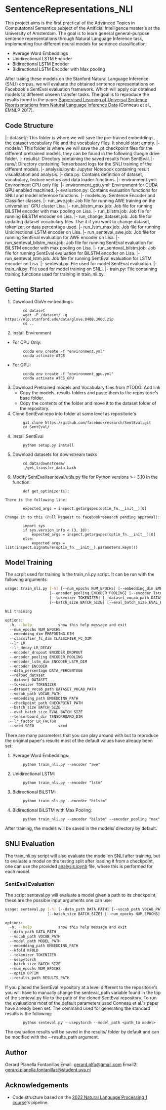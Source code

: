 # SentenceRepresentations_NLI
This project aims is the first practical of the Advanced Topics in Computatonal Semantics subject of the Artificial Intelligence master's at the University of Amsterdam. The goal is to learn general general-purpose sentence representations through Natural Language Inference task, implementing four different neural models for sentence classification:
- Average Word Embeddings
- Unidirectional LSTM Encoder
- Bidirectional LSTM Encoder
- Bidirectional LSTM Encoder with Max pooling

After trainig these models on the Stanford Natural Language Inference (SNLI) corpus, we will evaluate the obtained sentence representations on Facebook's SentEval evaluation framework. Which will apply our obtained models to different unseen transfer tasks. The goal is to reproduce the results found in the paper [Supervised Learning of Universal Sentence Representations from Natural Language Inference Data](https://aclanthology.org/D17-1070) (Conneau et al., EMNLP 2017).

## Code Structure
|- dataset/: 
   This folder is where we will save the pre-trained embeddings, the dataset vocabulary file and the vocabulary files. It should start empty.
|- models/: 
   This folder is where we will save the .pt checkpoint files for the different pretrained models, they can be found in the following Google drive folder.
|- results/: 
   Directory containing the saved results from SentEval.
|- runs/: 
   Directory containing Tensorboard logs for the SNLI training of the different models.
|- analysis.ipynb: 
   Jupyter Notebook containing result visualization and analysis.
|- data.py: 
   Contains definition of dataset, vocabulary, feature vectors and data loader functions.
|- environment.yml: 
   Environment CPU only file.
|- environment_gpu.yml: 
   Environment for CUDA GPU enabled machined.
|- evaluation.py: 
   Contains evaluation functions for SNLI and model inference functions.
|- models.py: 
   Sentence Encoder and Classifier classes.
|- run_awe.job: 
   Job file for running AWE training on the universities' GPU cluster Lisa.
|- run_bilstm_max.job: 
   Job file for running BiLSTM encoder with max pooling on Lisa.
|- run_bilstm.job: 
   Job file for running BiLSTM encoder on Lisa.
|- run_change_dataset.job: 
   Job file for updating dataset vocabulary files. Use it if you want to change dataset, tokenizer, or data percentage used. 
|- run_lstm_max.job: 
   Job file for running Unidirectional LSTM encoder on Lisa.
|- run_senteval_awe.job: 
   Job file for running SentEval evaluation for AWE encoder on Lisa.
|- run_senteval_bilstm_max.job: 
   Job file for running SentEval evaluation for BiLSTM encoder with max pooling on Lisa.
|- run_senteval_bilstm.job: 
   Job file for running SentEval evaluation for BiLSTM encoder on Lisa.
|- run_senteval_lstm.job: 
   Job file for running SentEval evaluation for LSTM encoder on Lisa.
|- senteval.py: 
   File used for model SentEval evaluation.
|- train_nli.py: 
   File used for model training on SNLI.
|- train.py: 
   File containing training functions used for training in train_nli.py.


## Getting Started
1. Download GloVe embeddings
```
        cd dataset
        wget -P /dataset/ -q https://nlp.stanford.edu/data/glove.840B.300d.zip
        cd ..
```
2. Install Environment
* For CPU Only:
```
        conda env create -f "environment.yml"
        conda activate ATCS
```
* For GPU:
```
        conda env create -f "environment_gpu.yml"
        conda activate ATCS_GPU
```
3. Download Pretrained models and Vocabulary files from #TODO: Add link
    * Copy the models, results folders and paste them to the repositorie's base folder.
    * Copy the contents of the folder and move it to the dataset folder of the repository.        
3. Clone SentEval repo into folder at same level as repositorie's
```
        git clone https://github.com/facebookresearch/SentEval.git
        cd SentEval/
```
4. Install SentEval
```
        python setup.py install
```
5. Download datasets for downstream tasks
```
        cd data/downstream/
        ./get_transfer_data.bash
```
6. Modify SentEval/senteval/utils.py file for Python versions >= 3.10
    In the function: 
```
        def get_optimizer(s):
```
    There is the following line:
```
        expected_args = inspect.getargspec(optim_fn.__init__)[0]
```
    Change it to this (Pull Request to facebookresearch pending approval):
```
        import sys
        if sys.version_info < (3, 10):
            expected_args = inspect.getargspec(optim_fn.__init__)[0]
        else:
            expected_args = list(inspect.signature(optim_fn.__init__).parameters.keys())
```

## Model Training
The scrpit used for training is the train_nli.py script. It can be run with the following arguments: 
```bash
usage: train_nli.py [-h] [--num_epochs NUM_EPOCHS] [--embedding_dim EMBEDDING_DIM] [--classifier_fc_dim CLASSIFIER_FC_DIM] [--lr LR] [--lr_decay LR_DECAY] [--encoder_dropout ENCODER_DROPOUT]
                    [--encoder_pooling ENCODER_POOLING] [--encoder_lstm_dim ENCODER_LSTM_DIM] [--encoder ENCODER] [--data_percentage DATA_PERCENTAGE] [--reload_dataset] [--dataset DATASET]
                    [--tokenizer TOKENIZER] [--dataset_vocab_path DATASET_VOCAB_PATH] [--vocab_path VOCAB_PATH] [--embedding_path EMBEDDING_PATH] [--checkpoint_path CHECKPOINT_PATH]
                    [--batch_size BATCH_SIZE] [--eval_batch_size EVAL_BATCH_SIZE] [--tensorboard_dir TENSORBOARD_DIR] [--lr_factor LR_FACTOR] [--seed SEED]

NLI training

options:
  -h, --help            show this help message and exit
  --num_epochs NUM_EPOCHS
  --embedding_dim EMBEDDING_DIM
  --classifier_fc_dim CLASSIFIER_FC_DIM
  --lr LR
  --lr_decay LR_DECAY
  --encoder_dropout ENCODER_DROPOUT
  --encoder_pooling ENCODER_POOLING
  --encoder_lstm_dim ENCODER_LSTM_DIM
  --encoder ENCODER
  --data_percentage DATA_PERCENTAGE
  --reload_dataset
  --dataset DATASET
  --tokenizer TOKENIZER
  --dataset_vocab_path DATASET_VOCAB_PATH
  --vocab_path VOCAB_PATH
  --embedding_path EMBEDDING_PATH
  --checkpoint_path CHECKPOINT_PATH
  --batch_size BATCH_SIZE
  --eval_batch_size EVAL_BATCH_SIZE
  --tensorboard_dir TENSORBOARD_DIR
  --lr_factor LR_FACTOR
  --seed SEED           seed
```

There are many parameters that you can play around with but to reproduce the original paper's results most of the default values have already been set:

1. Average Word Embeddings:
```
        python train_nli.py --encoder "awe"
```
2. Unidirectional LSTM:
```
        python train_nli.py --encoder "lstm"
```
3. Bidirectional BiLSTM: 
```
        python train_nli.py --encoder "bilstm"
```
4. Bidirectional BiLSTM with Max Pooling:
```
        python train_nli.py --encoder "bilstm" --encoder_pooling "max"
```
After training, the models will be saved in the models/ directory by default.

## SNLI Evaluation
The train_nli.py script will also evaluate the model on SNLI after training, but to evaluate a model on the testing split after loading it from a checkpoint, one can use the provided [analysis.ipynb](analysis.ipynb) file, where this is performed for each model. 

### SentEval Evaluation
The script senteval.py will evaluate a model given a path to its checkpoint, these are the possible input arguments one can use:
```bash
usage: senteval.py [-h] [--data_path DATA_PATH] [--vocab_path VOCAB_PATH] [--model_path MODEL_PATH] [--embedding_path EMBEDDING_PATH] [--kfold KFOLD] [--tokenizer TOKENIZER] [--usepytorch]
                   [--batch_size BATCH_SIZE] [--num_epochs NUM_EPOCHS] [--optim OPTIM] [--results_path RESULTS_PATH]

options:
  -h, --help            show this help message and exit
  --data_path DATA_PATH
  --vocab_path VOCAB_PATH
  --model_path MODEL_PATH
  --embedding_path EMBEDDING_PATH
  --kfold KFOLD
  --tokenizer TOKENIZER
  --usepytorch
  --batch_size BATCH_SIZE
  --num_epochs NUM_EPOCHS
  --optim OPTIM
  --results_path RESULTS_PATH
```
If you placed the SentEval repository at a level different to the repositorie's you will have to manually change the senteval_path variable found in the top of the senteval.py file to the path of the cloned SentEval repository. To run the evaluations most of the default parameters used Conneau et al.'s paper have already been set. The command used for generating the standard results is the following:
```
        python senteval.py --usepytorch --model_path <path_to model>
```
The evaluation results will be saved in the results/ folder by default and can be modified with the --results_path argument.

## Author
Gerard Planella Fontanillas
Email: gerard.plfo@gmail.com
Email2: gerard.planella.fontanillas@student.uva.nl

## Acknowledgements
* Code structure based on the [2022 Natural Language Processing 1 course](https://cl-illc.github.io/nlp1-2022/)'s pipeline.






